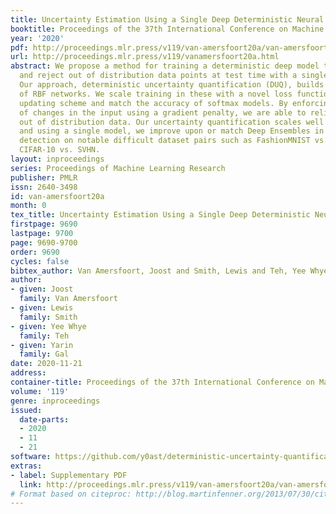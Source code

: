 ```yaml
---
title: Uncertainty Estimation Using a Single Deep Deterministic Neural Network
booktitle: Proceedings of the 37th International Conference on Machine Learning
year: '2020'
pdf: http://proceedings.mlr.press/v119/van-amersfoort20a/van-amersfoort20a.pdf
url: http://proceedings.mlr.press/v119/vanamersfoort20a.html
abstract: We propose a method for training a deterministic deep model that can find
  and reject out of distribution data points at test time with a single forward pass.
  Our approach, deterministic uncertainty quantification (DUQ), builds upon ideas
  of RBF networks. We scale training in these with a novel loss function and centroid
  updating scheme and match the accuracy of softmax models. By enforcing detectability
  of changes in the input using a gradient penalty, we are able to reliably detect
  out of distribution data. Our uncertainty quantification scales well to large datasets,
  and using a single model, we improve upon or match Deep Ensembles in out of distribution
  detection on notable difficult dataset pairs such as FashionMNIST vs. MNIST, and
  CIFAR-10 vs. SVHN.
layout: inproceedings
series: Proceedings of Machine Learning Research
publisher: PMLR
issn: 2640-3498
id: van-amersfoort20a
month: 0
tex_title: Uncertainty Estimation Using a Single Deep Deterministic Neural Network
firstpage: 9690
lastpage: 9700
page: 9690-9700
order: 9690
cycles: false
bibtex_author: Van Amersfoort, Joost and Smith, Lewis and Teh, Yee Whye and Gal, Yarin
author:
- given: Joost
  family: Van Amersfoort
- given: Lewis
  family: Smith
- given: Yee Whye
  family: Teh
- given: Yarin
  family: Gal
date: 2020-11-21
address: 
container-title: Proceedings of the 37th International Conference on Machine Learning
volume: '119'
genre: inproceedings
issued:
  date-parts:
  - 2020
  - 11
  - 21
software: https://github.com/y0ast/deterministic-uncertainty-quantification
extras:
- label: Supplementary PDF
  link: http://proceedings.mlr.press/v119/van-amersfoort20a/van-amersfoort20a-supp.pdf
# Format based on citeproc: http://blog.martinfenner.org/2013/07/30/citeproc-yaml-for-bibliographies/
---
```

